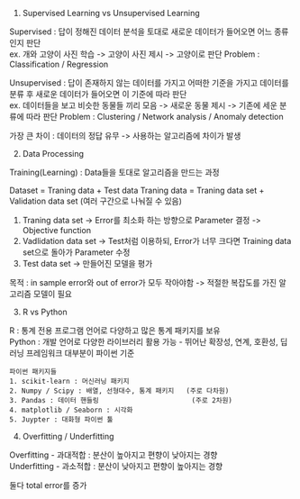 1. Supervised Learning vs Unsupervised Learning

Supervised : 답이 정해진 데이터 분석을 토대로 새로운 데이터가 들어오면 어느 종류인지 판단</br>
            ex. 개와 고양이 사진 학습 -> 고양이 사진 제시 -> 고양이로 판단
            Problem : Classification / Regression

Unsupervised : 답이 존재하지 않는 데이터를 가지고 어떠한 기준을 가지고 데이터를 분류 후 새로운 데이터가 들어오면 이 기준에 따라 판단<br>
            ex. 데이터들을 보고 비슷한 동물들 끼리 모음 -> 새로운 동물 제시 -> 기존에 세운 분류에 따라 판단
            Problem : Clustering / Network analysis / Anomaly detection

가장 큰 차이 : 데이터의 정답 유무 -> 사용하는 알고리즘에 차이가 발생

2. Data Processing

Training(Learning) : Data들을 토대로 알고리즘을 만드는 과정

Dataset = Traning data + Test data
 Traning data = Traning data set + Validation data set (여러 구간으로 나눠질 수 있음)
 1) Traning data set -> Error를 최소화 하는 방향으로 Parameter 결정 -> Objective function
 2) Vadlidation data set -> Test처럼 이용하되, Error가 너무 크다면 Training data set으로 돌아가 Parameter 수정
 3) Test data set -> 만들어진 모델을 평가

목적 : in sample error와 out of error가 모두 작아야함 -> 적절한 복잡도를 가진 알고리즘 모델이 필요

3. R vs Python

R : 통계 전용 프로그램 언어로 다양하고 많은 통계 패키지를 보유 </br>
Python : 개발 언어로 다양한 라이브러리 활용 가능 - 뛰어난 확장성, 연계, 호환성, 딥러닝 프레임워크 대부분이 파이썬 기준

    파이썬 패키지들
    1. scikit-learn : 머신러닝 패키지
    2. Numpy / Scipy : 배열, 선형대수, 통계 패키지   (주로 다차원)
    3. Pandas : 데이터 핸들링                       (주로 2차원)
    4. matplotlib / Seaborn : 시각화
    5. Juypter : 대화형 파이썬 툴

4. Overfitting / Underfitting

Overfitting - 과대적합 : 분산이 높아지고 편향이 낮아지는 경향 </br>
Underfitting - 과소적합 : 분산이 낮아지고 편향이 높아지는 경향

둘다 total error를 증가